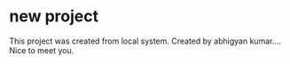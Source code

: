 # new project 

This project was created from local system.
Created by abhigyan kumar....
Nice to meet you.


